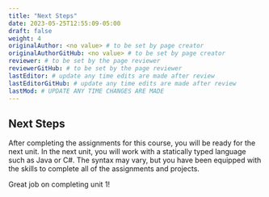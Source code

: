 ```yaml
---
title: "Next Steps"
date: 2023-05-25T12:55:09-05:00
draft: false
weight: 4
originalAuthor: <no value> # to be set by page creator
originalAuthorGitHub: <no value> # to be set by page creator
reviewer: # to be set by the page reviewer
reviewerGitHub: # to be set by the page reviewer
lastEditor: # update any time edits are made after review
lastEditorGitHub: # update any time edits are made after review
lastMod: # UPDATE ANY TIME CHANGES ARE MADE
---
```


## Next Steps

After completing the assignments for this course, you will be ready for the next unit.  In the next unit, you will work with a statically typed language such as Java or C#.  The syntax may vary, but you have been equipped with the skills to complete all of the assignments and projects.  

Great job on completing unit 1!  
